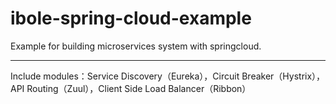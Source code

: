 # ibole-spring-cloud-example
Example for building microservices system with springcloud.

---

Include modules：Service Discovery（Eureka），Circuit Breaker（Hystrix），API Routing（Zuul），Client Side Load Balancer（Ribbon）
